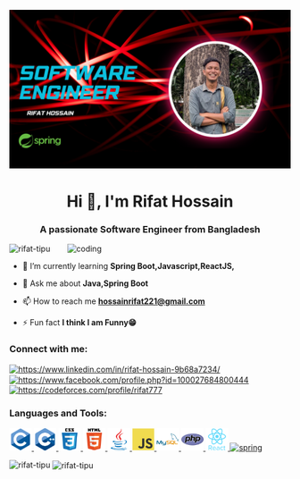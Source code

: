 ![logo](https://github.com/Rifat-Tipu/Rifat-Tipu/blob/main/Black%20and%20Red%20Edgy%20Gaming%20Youtube%20Banner.png)
<h1 align="center">Hi 👋, I'm Rifat Hossain</h1>
<h3 align="center">A passionate Software Engineer from Bangladesh</h3>

<img align="right" alt="coding" width="400" src="https://media.licdn.com/dms/image/D4E12AQEmgjKyIlM3GQ/article-cover_image-shrink_600_2000/0/1700126803919?e=2147483647&v=beta&t=IUVmZQGZdhjQAwgj4WM0chZgnofIFeYpivGDv2yl9y8">

<p align="left"> <img src="https://komarev.com/ghpvc/?username=rifat-tipu&label=Profile%20views&color=0e75b6&style=flat" alt="rifat-tipu" /> </p>

- 🌱 I’m currently learning **Spring Boot,Javascript,ReactJS,**

- 💬 Ask me about **Java,Spring Boot**

- 📫 How to reach me **hossainrifat221@gmail.com**

- ⚡ Fun fact **I think I am Funny😁**

<h3 align="left">Connect with me:</h3>
<p align="left">
<a href="https://linkedin.com/in/https://www.linkedin.com/in/rifat-hossain-9b68a7234/" target="blank"><img align="center" src="https://raw.githubusercontent.com/rahuldkjain/github-profile-readme-generator/master/src/images/icons/Social/linked-in-alt.svg" alt="https://www.linkedin.com/in/rifat-hossain-9b68a7234/" height="30" width="40" /></a>
<a href="https://fb.com/https://www.facebook.com/profile.php?id=100027684800444" target="blank"><img align="center" src="https://raw.githubusercontent.com/rahuldkjain/github-profile-readme-generator/master/src/images/icons/Social/facebook.svg" alt="https://www.facebook.com/profile.php?id=100027684800444" height="30" width="40" /></a>
<a href="https://codeforces.com/profile/https://codeforces.com/profile/rifat777" target="blank"><img align="center" src="https://raw.githubusercontent.com/rahuldkjain/github-profile-readme-generator/master/src/images/icons/Social/codeforces.svg" alt="https://codeforces.com/profile/rifat777" height="30" width="40" /></a>
</p>

<h3 align="left">Languages and Tools:</h3>
<p align="left"> <a href="https://www.cprogramming.com/" target="_blank" rel="noreferrer"> <img src="https://raw.githubusercontent.com/devicons/devicon/master/icons/c/c-original.svg" alt="c" width="40" height="40"/> </a> <a href="https://www.w3schools.com/cpp/" target="_blank" rel="noreferrer"> <img src="https://raw.githubusercontent.com/devicons/devicon/master/icons/cplusplus/cplusplus-original.svg" alt="cplusplus" width="40" height="40"/> </a> <a href="https://www.w3schools.com/css/" target="_blank" rel="noreferrer"> <img src="https://raw.githubusercontent.com/devicons/devicon/master/icons/css3/css3-original-wordmark.svg" alt="css3" width="40" height="40"/> </a> <a href="https://www.w3.org/html/" target="_blank" rel="noreferrer"> <img src="https://raw.githubusercontent.com/devicons/devicon/master/icons/html5/html5-original-wordmark.svg" alt="html5" width="40" height="40"/> </a> <a href="https://www.java.com" target="_blank" rel="noreferrer"> <img src="https://raw.githubusercontent.com/devicons/devicon/master/icons/java/java-original.svg" alt="java" width="40" height="40"/> </a> <a href="https://developer.mozilla.org/en-US/docs/Web/JavaScript" target="_blank" rel="noreferrer"> <img src="https://raw.githubusercontent.com/devicons/devicon/master/icons/javascript/javascript-original.svg" alt="javascript" width="40" height="40"/> </a> <a href="https://www.mysql.com/" target="_blank" rel="noreferrer"> <img src="https://raw.githubusercontent.com/devicons/devicon/master/icons/mysql/mysql-original-wordmark.svg" alt="mysql" width="40" height="40"/> </a> <a href="https://www.php.net" target="_blank" rel="noreferrer"> <img src="https://raw.githubusercontent.com/devicons/devicon/master/icons/php/php-original.svg" alt="php" width="40" height="40"/> </a> <a href="https://reactjs.org/" target="_blank" rel="noreferrer"> <img src="https://raw.githubusercontent.com/devicons/devicon/master/icons/react/react-original-wordmark.svg" alt="react" width="40" height="40"/> </a> <a href="https://spring.io/" target="_blank" rel="noreferrer"> <img src="https://www.vectorlogo.zone/logos/springio/springio-icon.svg" alt="spring" width="40" height="40"/> </a> </p>

<p><img align="left" src="https://github-readme-stats.vercel.app/api/top-langs?username=rifat-tipu&show_icons=true&locale=en&layout=compact" alt="rifat-tipu" /></p>

<p>&nbsp;<img align="center" src="https://github-readme-stats.vercel.app/api?username=rifat-tipu&show_icons=true&locale=en" alt="rifat-tipu" /></p>


